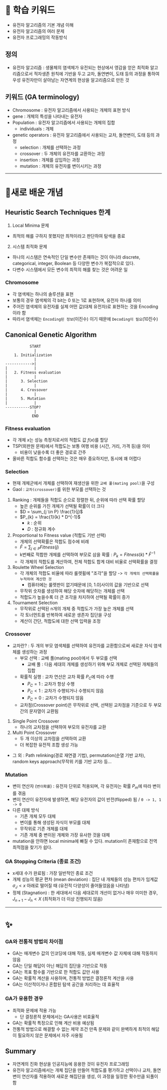 # 🚀 학습 키워드

- 유전자 알고리즘의 기본 개념 이해
- 유전자 알고리즘의 여러 문제
- 유전자 프로그래밍의 작동방식

## 정의

- 유전자 알고리즘 : 생물체의 염색체가 유전되는 현상에서 영감을 얻은 최적화 알고리즘으로서 적자생존 원칙에 기반을 두고 교차, 돌연변이, 도태 등의 과정을 통하여 우성 유전자만이 살아남는 자연계의 현상을 알고리즘으로 만든 것

## 키워드 (GA terminology)

- Chromosome : 유전자 알고리즘에서 사용되는 개체의 표현 방식
- gene : 개체의 특성을 나타내는 유전자
- Population : 유전자 알고리즘에서 사용되는 개체의 집합
  - individuals : 개체
- genetic operators : 유전자 알고리즘에서 사용되는 교차, 돌연변이, 도태 등의 과정
  - selection : 개체를 선택하는 과정
  - crossover : 두 개체의 유전자를 교환하는 과정
  - insertion : 개체를 삽입하는 과정
  - mutation : 개체의 유전자를 변이시키는 과정

---

# 📝새로 배운 개념

## Heuristic Search Techniques 한계

1. Local Minima 문제

- 최적의 해를 구하지 못했지만 최적이라고 판단하여 탐색을 종료

2. 시스템 최적화 문제

- 하나의 시스템은 연속적인 단일 변수만 존재하는 것이 아니라 discrete, categorical, integer, Boolean 등 다양한 변수가 복잡적으로 있다.
- 다변수 시스템에서 모든 변수의 최적의 해를 찾는 것은 어려운 일

### Chromosome

- 각 염색체는 하나의 솔루션을 표현
- 보통의 경우 염색체의 각 bit는 0 또는 1로 표현하며, 유전자 하나를 의미
- 주어진 염색체의 유전자를 실제 어떤 값(대체 유전자)로 표현하는 것을 Encoding이라 함
- 따라서 염색체는 `Encoding된 정보`(이진수) 이기 때문에 `Decoding이 필요`(10진수)

## Canonical Genetic Algorithm

```
           START
             |
    1. Initialization
             |
------------>|
|            |
|   2. Fitness evaluation
|            |
|      3. Selection
|            |
|      4. Crossover
|            |
|      5. Mutation
|            |
-----------STOP?
             |
            END
```

### Fitness evaluation

- 각 개체 $x$는 성능 측정치로서의 적합도 값 $f(x)$를 할당
- TSP(외판원 문제)에서 적합도는 보통 여행 비용 (시간, 거리, 가격 등)을 의미
  - 비용이 낮을수록 더 좋은 경로로 간주
- 올바른 적합도 함수를 선택하는 것은 매우 중요하지만, 동시에 꽤 어렵다

### Selection

- 현재 개체군에서 개체를 선택하여 재생산을 위한 `교배 풀(mating pool)`을 구성
- Gaol : `교차(crossover)`를 위한 부모를 선택하는 것

1. Ranking : 개체들을 적합도 순으로 정렬한 뒤, 순위에 따라 선택 확률 할당
   - 높은 순위를 가진 개체가 선택될 확률이 더 크다
   - $D = \sum_{j \in P} \frac{1}{j}$
   - $P_{k} = \frac{1}{k} * D^{-1}$
     - $k$ : 순위
     - $D$ : 정규화 계수
2. Proportional to Fitness value (적합도 기반 선택)
   - 개체의 선택확률은 적합도 점수에 비례
   - $\bar{F} = \sum_{j \in P} Fitness(j)$
   - k번째로 적합한 개체를 선택하여 부모로 삼을 확률 : $P_{k} = Fitness(k) * \bar{F}^{-1}$
   - 각 개체의 적합도를 계산하여, 전체 적합도 합계 대비 비율로 선택확률을 결정
3. Roulette Wheel Selection
   - 각 개체의 적합도 비율에 따라 룰렛휠에 "조각"을 할당 -> `각 개체의 선택확률을 누적하여 계산한 것`
     - 컴퓨터에는 룰렛판이 없기때문에 [0, 1.0]사이의 값을 기반으로 선택
   - 무작위 숫자를 생성하여 해당 숫자에 해당하는 개체를 선택
   - 적합도가 높을수록 더 큰 조각을 차지하여 선택될 확률이 증가
4. Tournament Selection
   - 무작위로 선택된 n개의 개체 중 적합도가 가장 높은 개체를 선택
   - 각 토너먼트를 반복하여 새로운 생존자 집단을 구성
   - 계산이 간단, 적합도에 대한 선택 입력을 조정

### Crossover

- 교차란? : 두 개의 부모 염색체를 선택하여 유전자를 교환함으로써 새로운 자식 염색체를 생성하는 과정
  - 부모 선택 : 교배 풀(mating pool)에서 두 부모를 선택
    - 교배 풀 : 다음 세대의 개체를 생성하기 위해 부모 개체로 선택된 개체들의 집합
  - 확률적 실행 : 교차 연산은 교차 확률 $P_{C}$에 따라 수행
    - $P_{C} = 1$ : 교차가 항상 수행
    - $P_{C} < 1$ : 교차가 수행되거나 수행되지 않음
    - $P_{C} = 0$ : 교차가 수행되지 않음
  - 교차점(Crossover point)은 무작위로 선택, 선택된 교차점을 기준으로 두 부모 간의 문자열이 교환됨

1. Single Point Crossover
   - 하나의 교차점을 선택하여 부모의 유전자를 교환
2. Multi Point Crossover
   - 두 개 이상의 교차점을 선택하여 교환
   - 더 복잡한 유전적 조합 생성 가능

- 그 외 : Path relinking(경로 재연결 기법), permutation(순열 기반 교차), random keys approach(무작위 키를 기반 교차) 등...

### Mutation

- 변이 연산자 (`변이확률`) : 유전자 단위로 적용되며, 각 유전자는 확률 $P_{m}$에 따라 변이를 겪음
- 변이 연산이 유전자에 발생하면, 해당 유전자의 값이 반전(flipped) 됨 / `0 -> 1, 1 -> 0`
- 다른 대체 방식
  - 기존 개체 모두 대체
  - 변이를 통해 생성된 자식이 부모를 대체
  - 무작위로 기존 개체를 대체
  - 기존 개체 중 변이된 개체와 가장 유사한 것을 대체
- mutation을 안하면 local minima에 빠질 수 있다. mutation이 존재함으로 전역 최적점을 찾기가 쉽다.

### GA Stopping Criteria (종료 조건)

- x세대 수가 완료됨 : 가장 일반적인 종료 조건
- 개체 성능의 평균 편차 (mean deviation) : 집단 내 개체들의 성능 편차가 임계값 $\sigma_{J} < x$ 아래로 떨어질 때 (유전적 다양성이 줄어들었음을 나타냄)
- 정체 (Stagnation) : 한 세대에서 다음 세대로의 개선이 없거나 매우 미미한 경우, $J_{n+1}-J_{n} < X$ (최적화가 더 이상 진행되지 않음)

---

# ✨

### GA와 전통적 방법의 차이점

- GA는 매개변수 값의 인코딩에 대해 작동, 실제 매개변수 값 자체에 대해 작동하지 않음
- GA는 단일 해답이 아닌 해답의 집단을 기반으로 작동
- GA는 목표 함수를 기반으로 한 적합도 값만 사용
- GA는 확률적 계산을 사용하며, 전통적 방법은 결정론적 계산을 사용
- GA는 이산적이거나 혼합된 탐색 공간을 처리하는 데 효율적

### GA가 유용한 경우

- 최적화 문제에 적용 가능
  - 단 결정론적 문제에서는 GA사용은 비효율적
- GA는 확률적 특정으로 인해 계산 비용 예상됨
- 전통적 방법으로 해결할 수 없는 제약 조건 만족 문제와 같이 완벽하게 최적의 해답이 필요하지 않은 문제에서 자주 사용됨

## Summary

- 자연계의 진화 현상을 인공지능에 응용한 것이 유전자 프로그래밍
- 유전자 알고리즘에서는 개체 집단을 만들어 적합도를 평가하고 선택이나 교차, 돌연변이 연산자를 적용하여 새로운 해집단을 생성, 이 과정을 일정한 횟수만큼 되풀이함
